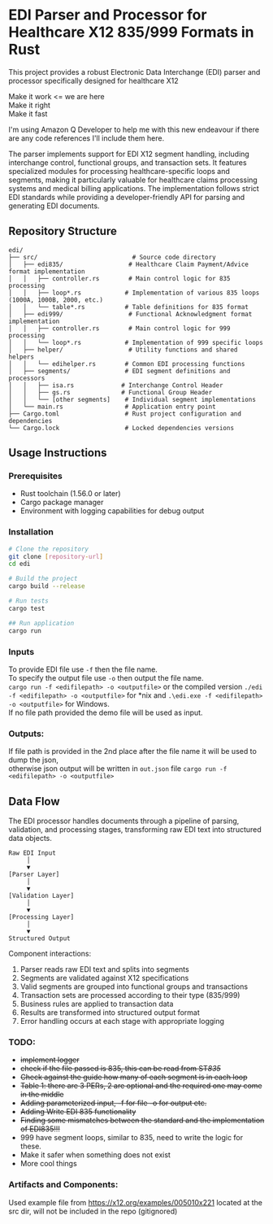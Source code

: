 # EDI Parser and Processor for Healthcare X12 835/999 Formats in Rust

This project provides a robust Electronic Data Interchange (EDI) parser and processor specifically designed for healthcare X12 

Make it work <= we are here   
Make it right   
Make it fast   

I'm using Amazon Q Developer to help me with this new endeavour if there are any code references I'll include them here.

The parser implements support for EDI X12 segment handling, including interchange control, functional groups, and transaction sets. It features specialized modules for processing healthcare-specific loops and segments, making it particularly valuable for healthcare claims processing systems and medical billing applications. The implementation follows strict EDI standards while providing a developer-friendly API for parsing and generating EDI documents.

## Repository Structure
```
edi/
├── src/                          # Source code directory
│   ├── edi835/                  # Healthcare Claim Payment/Advice format implementation
│   │   ├── controller.rs        # Main control logic for 835 processing
│   │   ├── loop*.rs            # Implementation of various 835 loops (1000A, 1000B, 2000, etc.)
│   │   └── table*.rs           # Table definitions for 835 format
│   ├── edi999/                  # Functional Acknowledgment format implementation
│   │   ├── controller.rs        # Main control logic for 999 processing
│   │   └── loop*.rs            # Implementation of 999 specific loops
│   ├── helper/                  # Utility functions and shared helpers
│   │   └── edihelper.rs        # Common EDI processing functions
│   ├── segments/               # EDI segment definitions and processors
│   │   ├── isa.rs             # Interchange Control Header
│   │   ├── gs.rs              # Functional Group Header
│   │   └── [other segments]    # Individual segment implementations
│   └── main.rs                 # Application entry point
├── Cargo.toml                  # Rust project configuration and dependencies
└── Cargo.lock                  # Locked dependencies versions
```

## Usage Instructions
### Prerequisites
- Rust toolchain (1.56.0 or later)
- Cargo package manager
- Environment with logging capabilities for debug output

### Installation
```bash
# Clone the repository
git clone [repository-url]
cd edi

# Build the project
cargo build --release

# Run tests
cargo test

## Run application
cargo run
```

### Inputs   
To provide EDI file use `-f` then the file name.   
To specify the output file use `-o` then output the file name.     
`cargo run -f <edifilepath> -o <outputfile>` or the compiled version `./edi -f <edifilepath> -o <outputfile>` for *nix and `.\edi.exe -f <edifilepath> -o <outputfile>` for Windows.   
If no file path provided the demo file will be used as input.

### Outputs:   
If file path is provided in the 2nd place after the file name it will be used to dump the json,     
otherwise json output will be written in `out.json` file
`cargo run -f <edifilepath> -o <outputfile>`


## Data Flow
The EDI processor handles documents through a pipeline of parsing, validation, and processing stages, transforming raw EDI text into structured data objects.

```ascii
Raw EDI Input
     │
     ▼
[Parser Layer]
     │
     ▼
[Validation Layer]
     │
     ▼
[Processing Layer]
     │
     ▼
Structured Output
```

Component interactions:
1. Parser reads raw EDI text and splits into segments
2. Segments are validated against X12 specifications
3. Valid segments are grouped into functional groups and transactions
4. Transaction sets are processed according to their type (835/999)
5. Business rules are applied to transaction data
6. Results are transformed into structured output format
7. Error handling occurs at each stage with appropriate logging

### TODO:
* ~~implement logger~~
* ~~check if the file passed is 835, this can be read from ST*835*~~
* ~~Check against the guide how many of each segment is in each loop~~
* ~~Table 1: there are 3 PERs, 2 are optional and the required one may come in the middle~~
* ~~Adding parameterized input, -f for file -o for output etc.~~
* ~~Adding Write EDI 835 functionality~~
* ~~Finding some mismatches between the standard and the implementation of EDI835!!!~~
* 999 have segment loops, similar to 835, need to write the logic for these.
* Make it safer when something does not exist
* More cool things


### Artifacts and Components:
Used example file from https://x12.org/examples/005010x221 located at the src dir, will not be included in the repo (gitignored)
